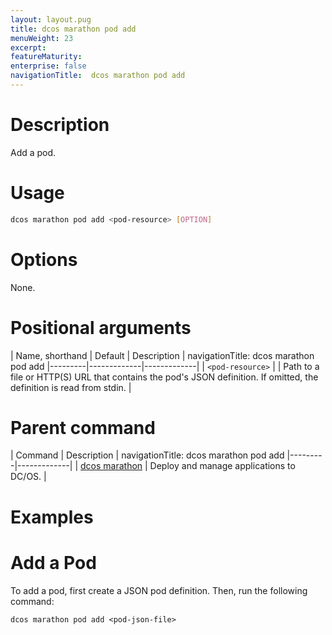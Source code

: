 ```yaml
---
layout: layout.pug
title: dcos marathon pod add
menuWeight: 23
excerpt:
featureMaturity:
enterprise: false
navigationTitle:  dcos marathon pod add
---
```


<!-- This source repo for this topic is https://github.com/dcos/dcos-docs -->


# Description
Add a pod.

# Usage

```bash
dcos marathon pod add <pod-resource> [OPTION]
```

# Options

None.

# Positional arguments

| Name, shorthand | Default | Description |
navigationTitle:  dcos marathon pod add
|---------|-------------|-------------|
| `<pod-resource>`   |             |  Path to a file or HTTP(S) URL that contains the pod's JSON definition. If omitted, the definition is read from stdin. |

# Parent command

| Command | Description |
navigationTitle:  dcos marathon pod add
|---------|-------------|
| [dcos marathon](/docs/1.10/cli/command-reference/dcos-marathon/) | Deploy and manage applications to DC/OS. |

# Examples

# Add a Pod

To add a pod, first create a JSON pod definition. Then, run the following command:
```
dcos marathon pod add <pod-json-file>
```
